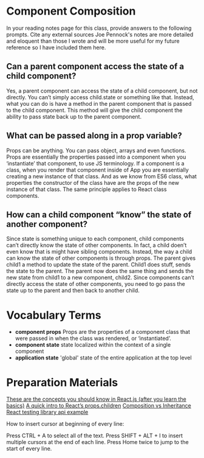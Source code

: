 # Component Composition
In your reading notes page for this class, provide answers to the following prompts. Cite any external sources
Joe Pennock's notes are more detailed and eloquent than those I wrote and will be more useful for my future reference so I have included them here.

## Can a parent component access the state of a child component?
Yes, a parent component can access the state of a child component, but not directly. You can’t simply access child.state or something like that. Instead, what you can do is have a method in the parent component that is passed to the child component. This method will give the child component the ability to pass state back up to the parent component.

## What can be passed along in a prop variable?
Props can be anything. You can pass object, arrays and even functions. Props are essentially the properties passed into a component when you ‘instantiate’ that component, to use JS terminology. If a component is a class, when you render that component inside of App you are essentially creating a new instance of that class. And as we know from ES6 class, what properties the constructor of the class have are the props of the new instance of that class. The same principle applies to React class components.


## How can a child component “know” the state of another component?
Since state is something unique to each component, child components can’t directly know the state of other components. In fact, a child doen’t even know that is might have sibling components. Instead, the way a child can know the state of other components is through props. The parent gives child1 a method to update the state of the parent. Child1 does stuff, sends the state to the parent. The parent now does the same thing and sends the new state from child1 to a new component, child2. Since components can’t directly access the state of other components, you need to go pass the state up to the parent and then back to another child.

# Vocabulary Terms
- **component props**  Props are the properties of a component class that were passed in when the class was rendered, or ‘instantiated’.
- **component state** state localized within the context of a single component
- **application state** 'global' state of the entire application at the top level


# Preparation Materials
[These are the concepts you should know in React.js (after you learn the basics)](https://www.freecodecamp.org/news/these-are-the-concepts-you-should-know-in-react-js-after-you-learn-the-basics-ee1d2f4b8030/)
[ A quick intro to React’s props.children](https://codeburst.io/a-quick-intro-to-reacts-props-children-cb3d2fce4891)
[Composition vs Inheritance](https://reactjs.org/docs/composition-vs-inheritance.html)
[React testing library api example](https://testing-library.com/docs/react-testing-library/example-intro/)



How to insert cursor at beginning of every line:

Press CTRL + A to select all of the text.
Press SHIFT + ALT + I to insert multiple cursors at the end of each line.
Press Home twice to jump to the start of every line.



